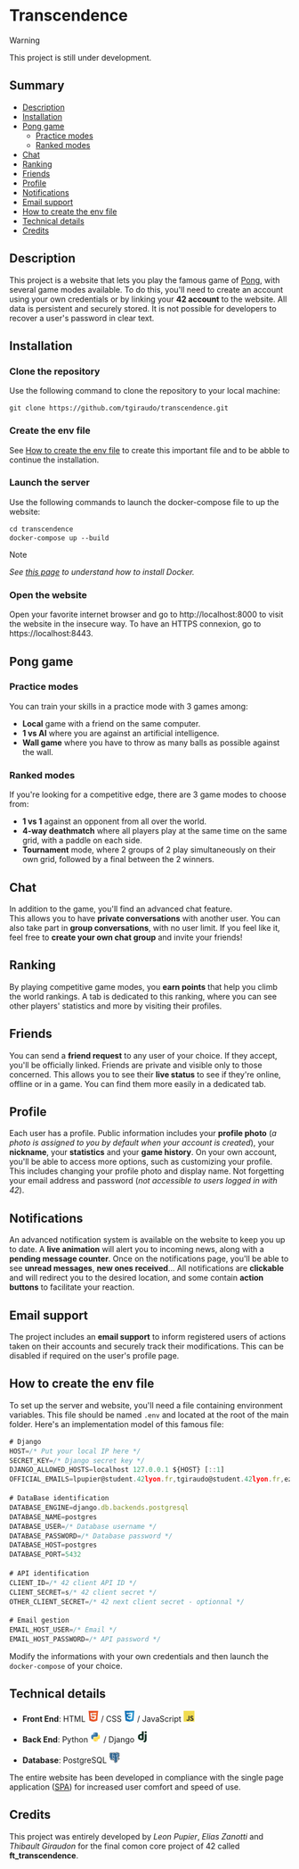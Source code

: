 # Transcendence

> [!WARNING]
> This project is still under development.

## Summary

- [Description](#description)
- [Installation](#installation)
- [Pong game](#pong-game)
	- [Practice modes](#practice-modes)
 	- [Ranked modes](#ranked-modes)
- [Chat](#chat)
- [Ranking](#ranking)
- [Friends](#friends)
- [Profile](#profile)
- [Notifications](#notifications)
- [Email support](#email-support)
- [How to create the env file](#how-to-create-the-env-file)
- [Technical details](#technical-details)
- [Credits](#credits)


## Description

This project is a website that lets you play the famous game of [Pong](https://en.wikipedia.org/wiki/Pong), with several game modes available.
To do this, you'll need to create an account using your own credentials or by linking your **42 account** to the website.
All data is persistent and securely stored. It is not possible for developers to recover a user's password in clear text.


## Installation

### Clone the repository
Use the following command to clone the repository to your local machine:
```shell
git clone https://github.com/tgiraudo/transcendence.git
```

### Create the env file
See [How to create the env file](#how-to-create-the-env-file) to create this important file and to be abble to continue the installation.

### Launch the server
Use the following commands to launch the docker-compose file to up the website:
```shell
cd transcendence
docker-compose up --build
```

> [!NOTE]
> *See [this page](https://docs.docker.com/desktop/) to understand how to install Docker.*

### Open the website
Open your favorite internet browser and go to http://localhost:8000 to visit the website in the insecure way. To have an HTTPS connexion, go to https://localhost:8443.


## Pong game

### Practice modes

You can train your skills in a practice mode with 3 games among:

- **Local** game with a friend on the same computer.
- **1 vs AI** where you are against an artificial intelligence.
- **Wall game** where you have to throw as many balls as possible against the wall.

### Ranked modes

If you're looking for a competitive edge, there are 3 game modes to choose from:

- **1 vs 1** against an opponent from all over the world.
- **4-way deathmatch** where all players play at the same time on the same grid, with a paddle on each side.
- **Tournament** mode, where 2 groups of 2 play simultaneously on their own grid, followed by a final between the 2 winners.


## Chat

In addition to the game, you'll find an advanced chat feature.
</br>
This allows you to have **private conversations** with another user. You can also take part in **group conversations**, with no user limit. If you feel like it, feel free to **create your own chat group** and invite your friends!


## Ranking

By playing competitive game modes, you **earn points** that help you climb the world rankings. A tab is dedicated to this ranking, where you can see other players' statistics and more by visiting their profiles.


## Friends

You can send a **friend request** to any user of your choice. If they accept, you'll be officially linked. Friends are private and visible only to those concerned. This allows you to see their **live status** to see if they're online, offline or in a game. You can find them more easily in a dedicated tab.


## Profile

Each user has a profile. Public information includes your **profile photo** (*a photo is assigned to you by default when your account is created*), your **nickname**, your **statistics** and your **game history**. On your own account, you'll be able to access more options, such as customizing your profile. This includes changing your profile photo and display name. Not forgetting your email address and password (*not accessible to users logged in with 42*).


## Notifications

An advanced notification system is available on the website to keep you up to date. A **live animation** will alert you to incoming news, along with a **pending message counter**. Once on the notifications page, you'll be able to see **unread messages**, **new ones received**... All notifications are **clickable** and will redirect you to the desired location, and some contain **action buttons** to facilitate your reaction.


## Email support

The project includes an **email support** to inform registered users of actions taken on their accounts and securely track their modifications. This can be disabled if required on the user's profile page.


## How to create the env file

To set up the server and website, you'll need a file containing environment variables. This file should be named `.env` and located at the root of the main folder. Here's an implementation model of this famous file:

```javascript
# Django
HOST=/* Put your local IP here */
SECRET_KEY=/* Django secret key */
DJANGO_ALLOWED_HOSTS=localhost 127.0.0.1 ${HOST} [::1]
OFFICIAL_EMAILS=lpupier@student.42lyon.fr,tgiraudo@student.42lyon.fr,ezanotti@student.42lyon.fr

# DataBase identification
DATABASE_ENGINE=django.db.backends.postgresql
DATABASE_NAME=postgres
DATABASE_USER=/* Database username */
DATABASE_PASSWORD=/* Database password */
DATABASE_HOST=postgres
DATABASE_PORT=5432

# API identification
CLIENT_ID=/* 42 client API ID */
CLIENT_SECRET=s/* 42 client secret */
OTHER_CLIENT_SECRET=/* 42 next client secret - optionnal */

# Email gestion
EMAIL_HOST_USER=/* Email */
EMAIL_HOST_PASSWORD=/* API password */
```

Modify the informations with your own credentials and then launch the `docker-compose` of your choice.


## Technical details

- **Front End**: HTML <img height=20 src="https://github.com/devicons/devicon/blob/master/icons/html5/html5-original.svg"> / CSS <img height=20 src="https://github.com/devicons/devicon/blob/master/icons/css3/css3-original.svg"> / JavaScript <img height=20 src="https://github.com/devicons/devicon/blob/master/icons/javascript/javascript-original.svg">

- **Back End**: Python <img height=20 src="https://github.com/devicons/devicon/blob/master/icons/python/python-original.svg"> / Django <img height=20 src="https://github.com/devicons/devicon/blob/master/icons/django/django-plain.svg">

- **Database**: PostgreSQL <img height=20 src="https://github.com/devicons/devicon/blob/master/icons/postgresql/postgresql-original.svg">


The entire website has been developed in compliance with the single page application ([SPA](https://en.wikipedia.org/wiki/Single-page_application)) for increased user comfort and speed of use.


## Credits

This project was entirely developed by *Leon Pupier*, *Elias Zanotti* and *Thibault Giraudon* for the final comon core project of 42 called **ft_transcendence**.
